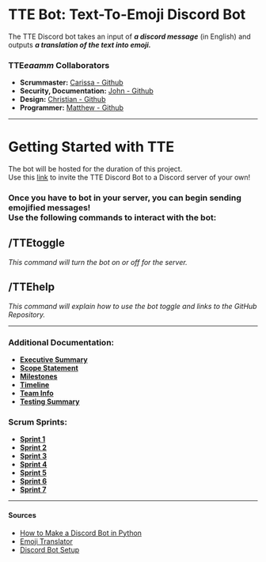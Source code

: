 # TTE Bot: Text-To-Emoji Discord Bot
The TTE Discord bot takes an input of ***a discord message*** (in English) and outputs ***a translation of the text into emoji.*** <br>

### TTE***eaamm*** Collaborators
- **Scrummaster:** [Carissa - Github](https://github.com/carissalk) <br>
- **Security, Documentation:** [John - Github](https://github.com/jrdino) <br>
- **Design:** [Christian - Github](https://github.com/Cthede11) <br>
- **Programmer:** [Matthew - Github](https://github.com/mradams4220) <br>

---

# Getting Started with TTE
The bot will be hosted for the duration of this project. <br>
Use this [link](https://discord.com/oauth2/authorize?client_id=1222571680057262121&permissions=0&scope=bot) to invite the TTE Discord Bot to a Discord server of your own! <br>
### Once you have to bot in your server, you can begin sending emojified messages! <br> Use the following commands to interact with the bot: <br>
## /TTEtoggle
*This command will turn the bot on or off for the server.* <br>
## /TTEhelp
*This command will explain how to use the bot toggle and links to the GitHub Repository.* <br>

---
### Additional Documentation:
- [**Executive Summary**](https://github.com/carissalk/CYBR404AGILE/blob/main/Documentation/ExecutiveSummary.md) <br>
- [**Scope Statement**](https://github.com/carissalk/CYBR404AGILE/blob/main/Documentation/ScopeStatement.md) <br>
- [**Milestones**](https://github.com/carissalk/CYBR404AGILE/blob/main/Documentation/Milestones.md) <br>
- [**Timeline**](https://github.com/carissalk/CYBR404AGILE/blob/main/Documentation/timeline.jpg) <br>
- [**Team Info**](https://github.com/carissalk/CYBR404AGILE/blob/main/Documentation/Team%20Info.md) <br>
- [**Testing Summary**](https://github.com/carissalk/CYBR404AGILE/blob/main/Documentation/Testing%20Summary.md) <br>
### Scrum Sprints:
- [**Sprint 1**](https://github.com/carissalk/CYBR404AGILE/blob/main/Documentation/Sprints/SprintOne.md) <br>
- [**Sprint 2**](https://github.com/carissalk/CYBR404AGILE/blob/main/Documentation/Sprints/SprintTwo.md) <br>
- [**Sprint 3**](https://github.com/carissalk/CYBR404AGILE/blob/main/Documentation/Sprints/SprintThree.md) <br>
- [**Sprint 4**](https://github.com/carissalk/CYBR404AGILE/blob/main/Documentation/Sprints/SprintFour.md) <br>
- [**Sprint 5**](https://github.com/carissalk/CYBR404AGILE/blob/main/Documentation/Sprints/SprintFive.md) <br>
- [**Sprint 6**](https://github.com/carissalk/CYBR404AGILE/blob/main/Documentation/Sprints/SprintSix.md) <br>
- [**Sprint 7**](https://github.com/carissalk/CYBR404AGILE/tree/main/Documentation/Sprints/SprintSeven.md) <br>

---
#### Sources
- [How to Make a Discord Bot in Python](https://realpython.com/how-to-make-a-discord-bot-python/) <br>
- [Emoji Translator](https://github.com/notwaldorf/emoji-translate) <br>
- [Discord Bot Setup](https://www.youtube.com/watch?v=UYJDKSah-Ww&t=137s) <br>
